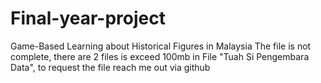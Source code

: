 # Final-year-project
Game-Based Learning about Historical Figures in Malaysia
The file is not complete, there are 2 files is exceed 100mb in File "Tuah Si Pengembara Data", to request the file reach me out via github
